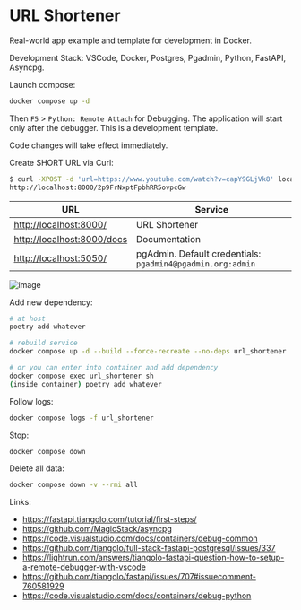 # URL Shortener

Real-world app example and template for development in Docker.

Development Stack: VSCode, Docker, Postgres, Pgadmin, Python, FastAPI, Asyncpg.

Launch compose:

```bash
docker compose up -d
```

Then `F5` > `Python: Remote Attach` for Debugging. The application will start only after the debugger. This is a development template.

Code changes will take effect immediately.

Create SHORT URL via Curl:

```bash
$ curl -XPOST -d 'url=https://www.youtube.com/watch?v=capY9GLjVk8' localhost:8000
http://localhost:8000/2p9FrNxptFpbhRR5ovpcGw
```

| URL | Service |
| --- | --- |
| <http://localhost:8000/> | URL Shortener |
| <http://localhost:8000/docs> | Documentation |
| <http://localhost:5050/> | pgAdmin. Default credentials: `pgadmin4@pgadmin.org:admin` |

![image](https://user-images.githubusercontent.com/12753171/278843106-a24e55bd-5c6f-4b60-b1b9-d188e7562d3c.png)

Add new dependency:

```bash
# at host
poetry add whatever

# rebuild service
docker compose up -d --build --force-recreate --no-deps url_shortener

# or you can enter into container and add dependency
docker compose exec url_shortener sh
(inside container) poetry add whatever
```

Follow logs:

```bash
docker compose logs -f url_shortener
```

Stop:

```bash
docker compose down
```

Delete all data:

```bash
docker compose down -v --rmi all
```

Links:

* <https://fastapi.tiangolo.com/tutorial/first-steps/>
* <https://github.com/MagicStack/asyncpg>
* <https://code.visualstudio.com/docs/containers/debug-common>
* <https://github.com/tiangolo/full-stack-fastapi-postgresql/issues/337>
* <https://lightrun.com/answers/tiangolo-fastapi-question-how-to-setup-a-remote-debugger-with-vscode>
* <https://github.com/tiangolo/fastapi/issues/707#issuecomment-760581929>
* <https://code.visualstudio.com/docs/containers/debug-python>
